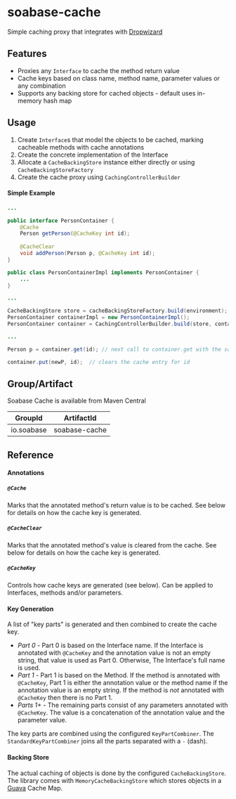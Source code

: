 # soabase-cache
Simple caching proxy that integrates with [Dropwizard](http://www.dropwizard.io/1.0.0/docs/)

## Features

* Proxies any `Interface` to cache the method return value
* Cache keys based on class name, method name, parameter values or any combination
* Supports any backing store for cached objects - default uses in-memory hash map

## Usage

1. Create `Interface`s that model the objects to be cached, marking cacheable methods with cache annotations
2. Create the concrete implementation of the Interface
3. Allocate a `CacheBackingStore` instance either directly or using `CacheBackingStoreFactory`
4. Create the cache proxy using `CachingControllerBuilder`

#### Simple Example

```java
...

public interface PersonContainer {
    @Cache
    Person getPerson(@CacheKey int id);
    
    @CacheClear
    void addPerson(Person p, @CacheKey int id);
}

public class PersonContainerImpl implements PersonContainer {
    ...
}

...

CacheBackingStore store = cacheBackingStoreFactory.build(environment);
PersonContainer containerImpl = new PersonContainerImpl();
PersonContainer container = CachingControllerBuilder.build(store, containerImpl, PersonContainer.class);

...

Person p = container.get(id); // next call to container.get with the same ID will be cached

container.put(newP, id);  // clears the cache entry for id
```

## Group/Artifact

Soabase Cache is available from Maven Central

| GroupId | ArtifactId |
| ------- | ---------- |
| io.soabase | soabase-cache |

## Reference

#### Annotations

##### `@Cache`
Marks that the annotated method's return value is to be cached. See below for details on how the cache key is generated.

##### `@CacheClear`
Marks that the annotated method's value is cleared from the cache. See below for details on how the cache key is generated.

##### `@CacheKey`
Controls how cache keys are generated (see below). Can be applied to Interfaces, methods and/or parameters.

#### Key Generation

A list of "key parts" is generated and then combined to create the cache key.

* *Part 0* - Part 0 is based on the Interface name. If the Interface is annotated with `@CacheKey` and the annotation value is not an empty string, that value is used as Part 0. Otherwise, The Interface's full name is used.
* *Part 1* - Part 1 is based on the Method. If the method is annotated with `@CacheKey`, Part 1 is either the annotation value or the method name if the annotation value is an empty string. If the method is _not_ annotated with `@CacheKey` then there is no Part 1.
* *Parts 1+* - The remaining parts consist of any parameters annotated with `@CacheKey`. The value is a concatenation of the annotation value and the parameter value.

The key parts are combined using the configured `KeyPartCombiner`. The `StandardKeyPartCombiner` joins all the parts separated with a `-` (dash).

#### Backing Store

The actual caching of objects is done by the configured `CacheBackingStore`. The library comes with `MemoryCacheBackingStore` which stores objects in a [Guava](https://github.com/google/guava) Cache Map. 
